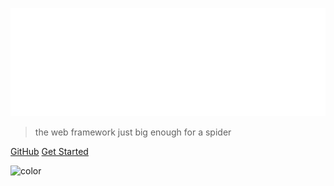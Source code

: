 ![logo](_media/spiderweb_logo_cleaned.png)

> the web framework just big enough for a spider

[GitHub](https://github.com/itsthejoker/spiderweb/)
[Get Started](#spiderweb)


![color](#222)
